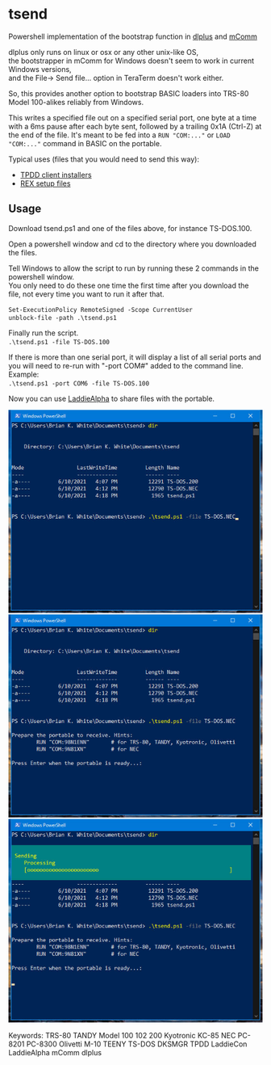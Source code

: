 # tsend
Powershell implementation of the bootstrap function in [dlplus](https://github.com/bkw777/dlplus) and [mComm](http://www.club100.org/memfiles/index.php?&direction=0&order=&directory=Kurt%20McCullum)

dlplus only runs on linux or osx or any other unix-like OS,  
the bootstrapper in mComm for Windows doesn't seem to work in current Windows versions,  
and the File-> Send file... option in TeraTerm doesn't work either.

So, this provides another option to bootstrap BASIC loaders into TRS-80 Model 100-alikes reliably from Windows.

This writes a specified file out on a specified serial port, one byte at a time with a 6ms pause after each byte sent, followed by a trailing 0x1A (Ctrl-Z) at the end of the file. It's meant to be fed into a `RUN "COM:..."` or `LOAD "COM:..."` command in BASIC on the portable.

Typical uses (files that you would need to send this way):
* [TPDD client installers](https://github.com/bkw777/dlplus/tree/master/clients)
* [REX setup files](http://bitchin100.com/wiki/index.php?title=REX)

## Usage
Download tsend.ps1 and one of the files above, for instance TS-DOS.100.

Open a powershell window and cd to the directory where you downloaded the files.

Tell Windows to allow the script to run by running these 2 commands in the powershell window.  
You only need to do these one time the first time after you download the file, not every time you want to run it after that.
```
Set-ExecutionPolicy RemoteSigned -Scope CurrentUser
unblock-file -path .\tsend.ps1  
```

Finally run the script.  
    `.\tsend.ps1 -file TS-DOS.100`  

If there is more than one serial port, it will display a list of all serial ports and you will need to re-run with "-port COM#" added to the command line. Example:  
    `.\tsend.ps1 -port COM6 -file TS-DOS.100`  
    
Now you can use [LaddieAlpha](http://bitchin100.com/wiki/index.php?title=LaddieCon#LaddieAlpha) to share files with the portable.

![](tsend_1.jpg)
![](tsend_2.jpg)
![](tsend_3.jpg)

Keywords: TRS-80 TANDY Model 100 102 200 Kyotronic KC-85 NEC PC-8201 PC-8300 Olivetti M-10 TEENY TS-DOS DKSMGR TPDD LaddieCon LaddieAlpha mComm dlplus
